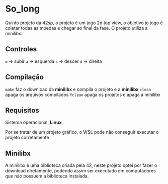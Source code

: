 # So_long

Quinto projeto da 42sp, o projeto é um jogo 2d top view, o objetivo jo jogo é coletar todas as moedas e chegar ao final da fase.
O projeto utiliza a minilibx.

## Controles

`w` -> subir
`a` -> esquerda
`s` -> descer
`d` -> direita

## Compilação

`make` faz o download da **minilibx** e compila o projeto e a **minilibx**
`clean` apaga os arquivos compilados
`fclean` apaga os projetos e apaga a minilibx

## Requisitos

Sistema operacional: **Linux**

Por se tratar de um projeto gráfico, o WSL pode não conseguir executar o projeto corretamente

## Minilibx

A minilibx é uma biblioteca criada pela 42, neste projeto optei por fazer o download diretamente, podendo assim ser executado em computadores que não possuem a biblioteca instalada.
